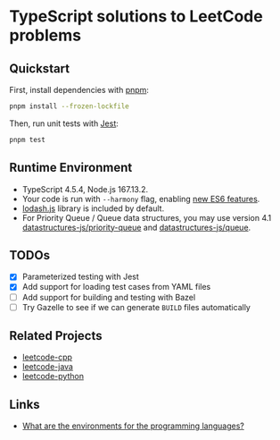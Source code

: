 # TypeScript solutions to LeetCode problems

## Quickstart

First, install dependencies with [pnpm](https://pnpm.io/):

```bash
pnpm install --frozen-lockfile
```

Then, run unit tests with [Jest](https://jestjs.io):

```bash
pnpm test
```

## Runtime Environment

- TypeScript 4.5.4, Node.js 167.13.2.
- Your code is run with `--harmony` flag, enabling [new ES6 features](http://node.green/).
- [lodash.js](https://lodash.com/) library is included by default.
- For Priority Queue / Queue data structures, you may use version 4.1 [datastructures-js/priority-queue](https://github.com/datastructures-js/priority-queue) and [datastructures-js/queue](https://github.com/datastructures-js/queue).

## TODOs

- [x] Parameterized testing with Jest
- [x] Add support for loading test cases from YAML files
- [ ] Add support for building and testing with Bazel
- [ ] Try Gazelle to see if we can generate `BUILD` files automatically

## Related Projects

- [leetcode-cpp](https://github.com/luangong/leetcode-cpp)
- [leetcode-java](https://github.com/luangong/leetcode-java)
- [leetcode-python](https://github.com/luangong/leetcode-python)

## Links

- [What are the environments for the programming languages?](https://support.leetcode.com/hc/en-us/articles/360011833974-What-are-the-environments-for-the-programming-languages-)

